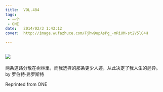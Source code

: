 ```yaml
---
title:	VOL.484
tags:
 - 一个
 - ONE
date:	2014/02/3 1:43:12
cover:	http://image.wufazhuce.com/Fjhw9upAsPg_-mRiUM-st2V5lC4H

---
```

![](http://image.wufazhuce.com/Fjhw9upAsPg_-mRiUM-st2V5lC4H)
---

两条道路分散在树林里，而我选择的那条更少人迹，从此决定了我人生的迥异。by 罗伯特·弗罗斯特
 
Reprinted from ONE
